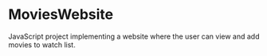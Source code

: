 # MoviesWebsite
JavaScript project implementing a website where the user can view and add movies to watch list.
